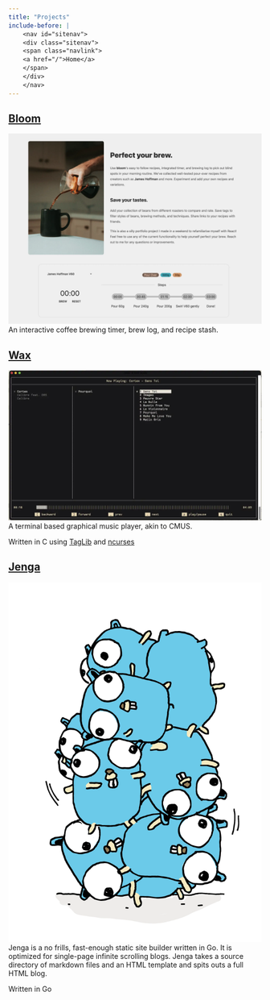 ```yaml
---
title: "Projects"
include-before: |
    <nav id="sitenav">
    <div class="sitenav">
    <span class="navlink">
    <a href="/">Home</a>
    </span>
    </div>
    </nav>
---
```


## [Bloom](https://bloom.znschaffer.com)


![bloom screenshot](img/bloom.webp)
An interactive coffee brewing timer, brew log, and recipe stash.


## [Wax](https://github.com/znschaffer/wax.git)


![wax screenshot](img/wax.webp)
A terminal based graphical music player, akin to CMUS.

Written in C using [TagLib](https://taglib.org) and [ncurses](https://invisible-island.net/ncurses)


## [Jenga](https://github.com/znschaffer/jenga)


![jenga screenshot](img/jenga.webp)
Jenga is a no frills, fast-enough static site builder written in Go. It is
optimized for single-page infinite scrolling blogs. Jenga takes a source
directory of markdown files and an HTML template and spits outs a full HTML
blog.

Written in Go
